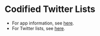 # Codified Twitter Lists

* For app information, see [here](https://developer.twitter.com/en/portal/apps/21647633/settings).
* For Twitter lists, see [here](https://twitter.com/ksatirli/lists).
